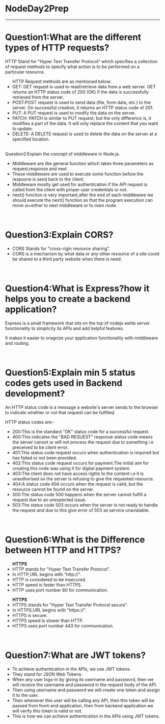 # NodeDay2Prep

<hr />

<h1>Question1:What are the different types of HTTP requests?</h1>
    <p>HTTP Stand for "Hyper Text Transfer Protocol" which specifies a collection of request methods to specify what action is to be performed on a particular resource.</p>
    <ul>HTTP Request methods are as mentioned below:
        <li>GET: GET request is used to read/retrieve data from a web server. GET returns an HTTP status code of 200 (OK) if the data is successfully retrieved from the server.</li>
        <li>POST:POST request is used to send data (file, form data, etc.) to the server. On successful creation, it returns an HTTP status code of 201.</li>
        <li>PUT: A PUT request is used to modify the data on the server.</li>
        <li>PATCH: PATCH is similar to PUT request, but the only difference is, it modifies a part of the data. It will only replace the content that you want to update.</li>
        <li>DELETE: A DELETE request is used to delete the data on the server at a specified location.</li>
    </ul><br>
    <h1">Question2:Explain the concept of middleware in Node.js.</h1>
    <ul>
        <li>Middleware are like general function which takes three parameters as request,response and next.</li>
        <li>These middleware are used to execute some function before the resposne is send back to the client.</li>
        <li>Middleware mostly get used for authentication if the API request is called from the client with proper user credentials or not.</li>
        <li>next() function is very important,after the end of each middleware we should execute the next() function so that the program execution can move w=either to next middleware or to main route.</li>
    </ul><br>
    <h1>Question3:Explain CORS?</h1>
    <ul>
        <li>CORS Stands for "cross-rigin resource sharing".</li>
        <li>CORS is a mechanism by what data or any other resource of a site could be shared to a third party website when there is need.</li>
    </ul><br>
    <h1>Question4:What is Express?how it helps you to create a backend application?</h1>
    <p>Express is a small framework that sits on the top of nodejs wehb server functionality to simplicity its APIs and add helpful features.</p>
    <p>It makes it easier to oragnize your application functionality with middleware and routing.</p>
    <br>
    <h1>Question5:Explain min 5 status codes gets used in Backend development?</h1>
    <p>An HTTP status code is a message a website's server sends to the browser to indicate whether or not that request can be fulfilled.</p>
    <p>
        HTTP status codes are:-
        <ul>
            <li>200:This is the standard "OK" status code for a successful request.</li>
            <li>400:This indicates the "BAD REQUEST" response status code means the server cannot or will not process the request due to something i.e preceived to be client error.</li>
            <li>401:This status code request occurs when authentication is required but has failed or not been provided.</li>
            <li>402:This status code request occurs for payment.The initial aim for creating this code was using it for digital payment system.</li>
            <li>403:The client does not have access rights to the content i.e it is unauthorised so the server is refusing to give the requested resource.</li>
            <li>404:A status code 404 occurs when the request is valid, but the resource cannot be found on the server.</li>
            <li>500:The status code 500 happens when the server cannot fulfill a request due to an unexpected issue.</li>
            <li>503:The status code 503 occurs when the server is not ready to handle the request and due to this give error of 503 as service unavialable.</li>
        </ul>
    </p><br>
    <h1>Question6:What is the Difference between HTTP and HTTPS?</h1>
    <ul>
        <b>HTTPS</b>
        <li>HTTP stands for "Hyper Text Transfer Protocol".</li>
        <li>In HTTP,URL begins with "http://".</li>
        <li>HTTP is considered to be insecured.</li>
        <li>HTTP speed is faster than HTTPS.</li>
        <li>HTTP uses port number 80 for communication.</li>
    </ul>
    <ul>
        <b>HTTPS</b>
        <li>HTTPS stands for "Hyper Text Transfer Protocol secure".</li>
        <li>In HTTPS,URL begins with "https://".</li>
        <li>HTTPS is secure.</li>
        <li>HTTPS speed is slower than HTTP.</li>
        <li>HTTPS uses port number 443 for communication.</li>
    </ul><br>
    <h1>Question7:What are JWT tokens?</h1>
    <ul>
        <li>To achieve authentication in the APIs, we use JWT tokens.</li>
        <li>They stand for JSON Web Tokens.</li>
        <li>When any user logs-in by giving its username and password, then we will receive the username and password in the request body of the API.</li>
        <li>Then using username and password we will create one token and assign it to the user.</li>
        <li>Then whenever this user will be calling any API, then this token will be passed from front-end application, then from backend application we will verify this token is valid or not.</li>
        <li>This is how we can achieve authentication in the APIs using JWT tokens.</li>
    </ul> 
